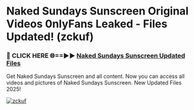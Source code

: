 # Naked Sundays Sunscreen Original Videos 0nlyFans Leaked - Files Updated! (zckuf)

<h3>🔴 CLICK HERE 🌐==►► <a href="https://tinyurl.com/up5wt9bj" rel="nofollow">Naked Sundays Sunscreen Updated Files</a></h3>

Get Naked Sundays Sunscreen and all content. Now you can access all videos and pictures of Naked Sundays Sunscreen. New Updated Files 2025!

[![zckuf](https://i.imgur.com/ABiUzMV.gif)](https://tinyurl.com/up5wt9bj)

